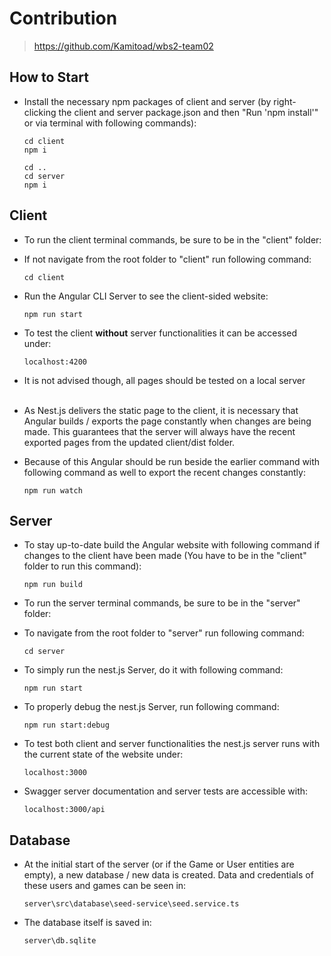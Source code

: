 # Contribution

> https://github.com/Kamitoad/wbs2-team02

## How to Start

- Install the necessary npm packages of client and server (by right-clicking the client and server package.json
and then "Run 'npm install'" or via terminal with following commands):
    ```
    cd client
    npm i
  
    cd ..
    cd server
    npm i
    ```

## Client

- To run the client terminal commands, be sure to be in the "client" folder:
- If not navigate from the root folder to "client" run following command:
    ```
    cd client
    ```

- Run the Angular CLI Server to see the client-sided website:
    ```
    npm run start
    ```

- To test the client **without** server functionalities it can be accessed under:
    ```
    localhost:4200
    ```
- It is not advised though, all pages should be tested on a local server <br> <br>

- As Nest.js delivers the static page to the client, it is necessary that Angular builds / exports the page constantly
when changes are being made. This guarantees that the server will always have the recent exported pages from the 
updated client/dist folder.
- Because of this Angular should be run beside the earlier command with following command as well to export
the recent changes constantly:
    ```
    npm run watch
    ```

## Server

- To stay up-to-date build the Angular website with following command if changes to the client have been made (You have to be
in the "client" folder to run this command):
    ```
    npm run build
    ```

- To run the server terminal commands, be sure to be in the "server" folder:
- To navigate from the root folder to "server" run following command:
    ```
    cd server
    ```
  
- To simply run the nest.js Server, do it with following command:
    ```
    npm run start
    ```

- To properly debug the nest.js Server, run following command:
    ```
    npm run start:debug
    ```

- To test both client and server functionalities the nest.js server runs with the current state of the website under:
    ```
    localhost:3000
    ```

- Swagger server documentation and server tests are accessible with:
    ```
    localhost:3000/api
    ```
  
## Database

- At the initial start of the server (or if the Game or User entities are empty), a new database / new data is created.
Data and credentials of these users and games can be seen in:
    ```
    server\src\database\seed-service\seed.service.ts
    ```

- The database itself is saved in:
    ```
    server\db.sqlite
    ```